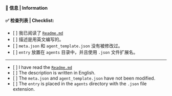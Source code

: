 #### 📝 信息 | Information

<!--- Repo url or any other thing you like to say --->

#### ✅ 检查列表 | Checklist:

<!--- Checkboxes will become clickable after submit, no need to fill them now --->

- \[ ] 我已阅读了 [`Readme.md`](https://github.com/lobehub/lobe-chat-agents/)
- \[ ] 描述是用英文编写的。
- \[ ] `meta.json` 和 `agent_template.json` 没有被修改过。
- \[ ] `entry` 放置在 `agents` 目录中，并且使用 `.json` 文件扩展名。

---

- \[ ] I have read the [`Readme.md`](https://github.com/lobehub/lobe-chat-agents/)
- \[ ] The description is written in English.
- \[ ] The `meta.json` and `agent_template.json` have not been modified.
- \[ ] The `entry` is placed in the `agents` directory with the `.json` file extension.
